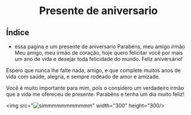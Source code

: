 <h1 align="center">Presente de aniversario </h1>

## Índice
* essa pagina e um presente de aniversario 
Parabéns, meu amigo irmão
Meu amigo, meu irmão de coração, hoje quero felicitar você por mais um ano de vida e desejar toda felicidade do mundo. Feliz aniversário!

Espero que nunca lhe falte nada, amigo, e que complete muitos anos de vida com saúde, alegria, e sempre rodeado de amor e amizade.

Você é muito importante para mim, pois o considero um verdadeiro irmão que a vida me ofereceu de presente. Parabéns e tenha um dia muito feliz!

   
<img src="![simmmmmmmmmmm](https://github.com/user-attachments/assets/35f16480-b05c-4b36-b8d4-939e6f17ab47)" width="300" height="300/>
